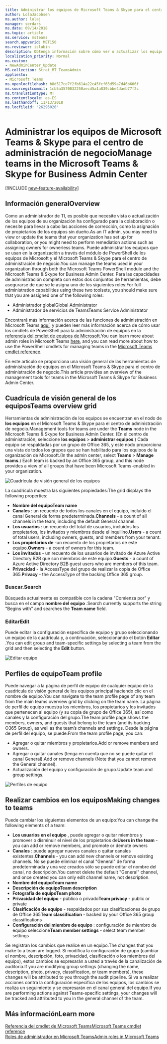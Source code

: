 ```yaml
---
title: Administrar los equipos de Microsoft Teams & Skype para el centro de administración de negocio
author: LolaJacobsen
ms.author: lolaj
manager: serdars
ms.date: 09/14/2018
ms.topic: article
ms.service: msteams
search.appverid: MET150
ms.reviewer: islubin
description: Obtenga información sobre cómo ver o actualizar los equipos en el Microsoft Teams & Skype para el centro de administración de negocio.
localization_priority: Normal
ms.custom:
- NewAdminCenter_Update
MS.collection: Strat_MT_TeamsAdmin
appliesto:
- Microsoft Teams
ms.openlocfilehash: b8d517ce7f2fb614a22c45fcf63d59a7d46b606f
ms.sourcegitcommit: 1cb5a3570032250aecd5a1a839cbbe4daeb77f2c
ms.translationtype: MT
ms.contentlocale: es-ES
ms.lasthandoff: 11/13/2018
ms.locfileid: "26295026"
---
```

<a name="manage-teams-in-the-microsoft-teams--skype-for-business-admin-center"></a><span data-ttu-id="105a9-103">Administrar los equipos de Microsoft Teams & Skype para el centro de administración de negocio</span><span class="sxs-lookup"><span data-stu-id="105a9-103">Manage teams in the Microsoft Teams & Skype for Business Admin Center</span></span>
==========================================

[!INCLUDE [new-feature-availability](includes/new-feature-availability.md)]

## <a name="overview"></a><span data-ttu-id="105a9-104">Información general</span><span class="sxs-lookup"><span data-stu-id="105a9-104">Overview</span></span>

<span data-ttu-id="105a9-105">Como un administrador de TI, es posible que necesite vista o actualización de los equipos de su organización ha configurado para la colaboración o necesite para llevar a cabo las acciones de corrección, como la asignación de propietarios de los equipos sin dueño.</span><span class="sxs-lookup"><span data-stu-id="105a9-105">As an IT admin, you may need to view or update the teams that your organization has set up for collaboration, or you might need to perform remediation actions such as assigning owners for ownerless teams.</span></span> <span data-ttu-id="105a9-106">Puede administrar los equipos que se usan en la organización a través del módulo de PowerShell de los equipos de Microsoft y el Microsoft Teams & Skype para el centro de administración de negocio.</span><span class="sxs-lookup"><span data-stu-id="105a9-106">You can manage the teams used in your organization through both the Microsoft Teams PowerShell module and the Microsoft Teams & Skype for Business Admin Center.</span></span> <span data-ttu-id="105a9-107">Para las capacidades de administración completa con estos dos conjuntos de herramientas, debe asegurarse de que se le asigna uno de los siguientes roles:</span><span class="sxs-lookup"><span data-stu-id="105a9-107">For full administration capabilities using these two toolsets, you should make sure that you are assigned one of the following roles:</span></span>

- <span data-ttu-id="105a9-108">Administrador global</span><span class="sxs-lookup"><span data-stu-id="105a9-108">Global Administrator</span></span>
- <span data-ttu-id="105a9-109">Administrador de servicios de Teams</span><span class="sxs-lookup"><span data-stu-id="105a9-109">Teams Service Administrator</span></span>

<span data-ttu-id="105a9-110">Encontrará más información acerca de las funciones de administración en Microsoft Teams [aquí](using-admin-roles.md), y pueden leer más información acerca de cómo usar los cmdlets de PowerShell para la administración de equipos en la [referencia del cmdlet de equipos de Microsoft](https://docs.microsoft.com/en-us/powershell/teams/?view=teams-ps).</span><span class="sxs-lookup"><span data-stu-id="105a9-110">You can learn more about admin roles in Microsoft Teams [here](using-admin-roles.md), and you can read more about how to use the PowerShell cmdlets for managing teams in the [Microsoft Teams cmdlet reference](https://docs.microsoft.com/en-us/powershell/teams/?view=teams-ps).</span></span>  

<span data-ttu-id="105a9-111">En este artículo se proporciona una visión general de las herramientas de administración de equipos en el Microsoft Teams & Skype para el centro de administración de negocio.</span><span class="sxs-lookup"><span data-stu-id="105a9-111">This article provides an overview of the management tools for teams in the Microsoft Teams & Skype for Business Admin Center.</span></span>

## <a name="teams-overview-grid"></a><span data-ttu-id="105a9-112">Cuadrícula de visión general de los equipos</span><span class="sxs-lookup"><span data-stu-id="105a9-112">Teams overview grid</span></span>

<span data-ttu-id="105a9-113">Herramientas de administración de los equipos se encuentran en el nodo de **los equipos** en el Microsoft Teams & Skype para el centro de administración de negocio.</span><span class="sxs-lookup"><span data-stu-id="105a9-113">Management tools for teams are under the **Teams** node in the Microsoft Teams & Skype for Business Admin Center.</span></span> <span data-ttu-id="105a9-114">(En el centro de administración, seleccione **los equipos** > **administrar equipos**.) Cada equipo se respaldadas por un grupo de Office 365, y este nodo proporciona una vista de todos los grupos que se han habilitado para los equipos de la organización de Microsoft.</span><span class="sxs-lookup"><span data-stu-id="105a9-114">(In the admin center, select **Teams** > **Manage teams**.) Each team is backed by an Office 365 group, and this node provides a view of all groups that have been Microsoft Teams-enabled in your organization.</span></span>

![Cuadrícula de visión general de los equipos](media/manage-teams-in-modern-portal-image1.png)  

<span data-ttu-id="105a9-116">La cuadrícula muestra las siguientes propiedades:</span><span class="sxs-lookup"><span data-stu-id="105a9-116">The grid displays the following properties:</span></span>

- <span data-ttu-id="105a9-117">**Nombre del equipo**</span><span class="sxs-lookup"><span data-stu-id="105a9-117">**Team name**</span></span>
- <span data-ttu-id="105a9-118">**Canales** : un recuento de todos los canales en el equipo, incluido el canal General de forma predeterminada.</span><span class="sxs-lookup"><span data-stu-id="105a9-118">**Channels** - a count of all channels in the team, including the default General channel.</span></span>
- <span data-ttu-id="105a9-119">**Los usuarios** : un recuento del total de usuarios, incluidos los propietarios, los invitados y miembros desde el inquilino.</span><span class="sxs-lookup"><span data-stu-id="105a9-119">**Users** - a count of total users, including owners, guests, and members from your tenant.</span></span>
- <span data-ttu-id="105a9-120">**Los propietarios de** -un recuento de los propietarios de este equipo.</span><span class="sxs-lookup"><span data-stu-id="105a9-120">**Owners** - a count of owners for this team.</span></span>
- <span data-ttu-id="105a9-121">**Los invitados** - un recuento de los usuarios de invitado de Azure Active Directory B2B que son miembros de este equipo.</span><span class="sxs-lookup"><span data-stu-id="105a9-121">**Guests** - a count of Azure Active Directory B2B guest users who are members of this team.</span></span>
- <span data-ttu-id="105a9-122">**Privacidad** - la AccessType del grupo de realizar la copia de Office 365.</span><span class="sxs-lookup"><span data-stu-id="105a9-122">**Privacy** - the AccessType of the backing Office 365 group.</span></span>

### <a name="search"></a><span data-ttu-id="105a9-123">Buscar.</span><span class="sxs-lookup"><span data-stu-id="105a9-123">Search</span></span>

<span data-ttu-id="105a9-124">Búsqueda actualmente es compatible con la cadena "Comienza por" y busca en el campo **nombre del equipo** .</span><span class="sxs-lookup"><span data-stu-id="105a9-124">Search currently supports the string "Begins with" and searches the **Team name** field.</span></span>

### <a name="edit"></a><span data-ttu-id="105a9-125">Editar</span><span class="sxs-lookup"><span data-stu-id="105a9-125">Edit</span></span>

<span data-ttu-id="105a9-126">Puede editar la configuración específica de equipo y grupo seleccionando un equipo de la cuadrícula y, a continuación, seleccionando el botón **Editar** .</span><span class="sxs-lookup"><span data-stu-id="105a9-126">You can edit group and team-specific settings by selecting a team from the grid and then selecting the **Edit** button.</span></span>

![Editar equipo](media/manage-teams-in-modern-portal-image2.png)

## <a name="team-profile"></a><span data-ttu-id="105a9-128">Perfiles de equipo</span><span class="sxs-lookup"><span data-stu-id="105a9-128">Team profile</span></span>

<span data-ttu-id="105a9-129">Puede navegar a la página de perfil de equipo de cualquier equipo de la cuadrícula de visión general de los equipos principal haciendo clic en el nombre de equipo.</span><span class="sxs-lookup"><span data-stu-id="105a9-129">You can navigate to the team profile page of any team from the main teams overview grid by clicking on the team name.</span></span> <span data-ttu-id="105a9-130">La página de perfil de equipo muestra los miembros, los propietarios y los invitados que pertenecen al equipo (y su copia de grupo de Office 365), así como canales y la configuración del grupo.</span><span class="sxs-lookup"><span data-stu-id="105a9-130">The team profile page shows the members, owners, and guests that belong to the team (and its backing O365 Group), as well as the team’s channels and settings.</span></span> <span data-ttu-id="105a9-131">Desde la página de perfil del equipo, se puede:</span><span class="sxs-lookup"><span data-stu-id="105a9-131">From the team profile page, you can:</span></span>

- <span data-ttu-id="105a9-132">Agregar o quitar miembros y propietarios.</span><span class="sxs-lookup"><span data-stu-id="105a9-132">Add or remove members and owners.</span></span>
- <span data-ttu-id="105a9-133">Agregar o quitar canales (tenga en cuenta que no se puede quitar el canal General).</span><span class="sxs-lookup"><span data-stu-id="105a9-133">Add or remove channels (Note that you cannot remove the General channel).</span></span>
- <span data-ttu-id="105a9-134">Actualización del equipo y configuración de grupo.</span><span class="sxs-lookup"><span data-stu-id="105a9-134">Update team and group settings.</span></span>
 
![Perfiles de equipo](media/manage-teams-in-modern-portal-image3.png)

## <a name="making-changes-to-teams"></a><span data-ttu-id="105a9-136">Realizar cambios en los equipos</span><span class="sxs-lookup"><span data-stu-id="105a9-136">Making changes to teams</span></span>

<span data-ttu-id="105a9-137">Puede cambiar los siguientes elementos de un equipo:</span><span class="sxs-lookup"><span data-stu-id="105a9-137">You can change the following elements of a team:</span></span>
- <span data-ttu-id="105a9-138">**Los usuarios en el equipo** , puede agregar o quitar miembros y promover o disminuir el nivel de los propietarios de</span><span class="sxs-lookup"><span data-stu-id="105a9-138">**Users in the team** - you can add or remove members, and promote or demote owners</span></span>
- <span data-ttu-id="105a9-139">**Canales** : puede agregar nuevos canales o quitar canales existentes.</span><span class="sxs-lookup"><span data-stu-id="105a9-139">**Channels** - you can add new channels or remove existing channels.</span></span>  <span data-ttu-id="105a9-140">No se puede eliminar el canal "General" de forma predeterminada y una vez creados sólo se puede editar el nombre del canal, no descripción.</span><span class="sxs-lookup"><span data-stu-id="105a9-140">You cannot delete the default "General" channel, and once created you can only edit channel name, not description.</span></span>
- <span data-ttu-id="105a9-141">**Nombre del equipo**</span><span class="sxs-lookup"><span data-stu-id="105a9-141">**Team name**</span></span>
- <span data-ttu-id="105a9-142">**Descripción de equipo**</span><span class="sxs-lookup"><span data-stu-id="105a9-142">**Team description**</span></span>
- <span data-ttu-id="105a9-143">**Fotografía de equipo**</span><span class="sxs-lookup"><span data-stu-id="105a9-143">**Team photo**</span></span>
- <span data-ttu-id="105a9-144">**Privacidad del equipo** - público o privado</span><span class="sxs-lookup"><span data-stu-id="105a9-144">**Team privacy** - public or private</span></span>
- <span data-ttu-id="105a9-145">**Clasificación de equipo** - respaldados por sus clasificaciones de grupo de Office 365</span><span class="sxs-lookup"><span data-stu-id="105a9-145">**Team classification** - backed by your Office 365 group classifications</span></span>
- <span data-ttu-id="105a9-146">**Configuración del miembro de equipo** : configuración de miembro de equipo seleccione</span><span class="sxs-lookup"><span data-stu-id="105a9-146">**Team member settings** - select team member settings</span></span>


<span data-ttu-id="105a9-147">Se registran los cambios que realice en un equipo.</span><span class="sxs-lookup"><span data-stu-id="105a9-147">The changes that you make to a team are logged.</span></span> <span data-ttu-id="105a9-148">Si modifica la configuración de grupo (cambiar el nombre, descripción, foto, privacidad, clasificación o los miembros del equipo), estos cambios se expresarán a usted a través de la canalización de auditoría.</span><span class="sxs-lookup"><span data-stu-id="105a9-148">If you are modifying group settings (changing the name, description, photo, privacy, classification, or team members), these changes will be attributed to you through the audit pipeline.</span></span> <span data-ttu-id="105a9-149">Si va a realizar acciones contra la configuración específica de los equipos, los cambios se realiza un seguimiento y se expresarán en el canal general del equipo.</span><span class="sxs-lookup"><span data-stu-id="105a9-149">If you are performing actions against Teams-specific settings, your changes will be tracked and attributed to you in the general channel of the team.</span></span>


## <a name="learn-more"></a><span data-ttu-id="105a9-150">Más información</span><span class="sxs-lookup"><span data-stu-id="105a9-150">Learn more</span></span>

[<span data-ttu-id="105a9-151">Referencia del cmdlet de Microsoft Teams</span><span class="sxs-lookup"><span data-stu-id="105a9-151">Microsoft Teams cmdlet reference</span></span>](https://docs.microsoft.com/en-us/powershell/teams/?view=teams-ps)  
[<span data-ttu-id="105a9-152">Roles de administrador en Microsoft Teams</span><span class="sxs-lookup"><span data-stu-id="105a9-152">Admin roles in Microsoft Teams</span></span>](using-admin-roles.md)
<!--
[Plan for Teams Lifecycle Management](plan-for-teams-lifecycle-management.md)
-->

